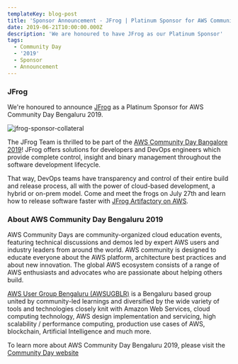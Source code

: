 ```yaml
---
templateKey: blog-post
title: 'Sponsor Announcement - JFrog | Platinum Sponsor for AWS Community Day 2019'
date: 2019-06-21T10:00:00.000Z
description: 'We are honoured to have JFrog as our Platinum Sponsor'
tags:
  - Community Day
  - '2019'
  - Sponsor
  - Announcement
---
```


### JFrog 

We're honoured to announce [JFrog](https://jfrog.com/) as a Platinum Sponsor for AWS Community Day Bengaluru 2019.

![jfrog-sponsor-collateral](/img/communityday2019/jfrog.png)

The JFrog Team is thrilled to be part of the [AWS Community Day Bangalore 2019](https://communityday.awsugblr.in)! JFrog offers solutions for developers and DevOps engineers which provide complete control, insight and binary management throughout the software development lifecycle.

That way, DevOps teams have transparency and control of their entire build and release process, all with the power of cloud-based development, a hybrid or on-prem model. Come and meet the frogs on July 27th and learn how to release software faster with [JFrog Artifactory on AWS](https://jfrog.com/partner/amazon/).

### About AWS Community Day Bengaluru 2019

AWS Community Days are community-organized cloud education events, featuring technical discussions and demos led by expert AWS users and industry leaders from around the world. AWS community is designed to educate everyone about the AWS platform, architecture best practices and about new innovation. The global AWS ecosystem consists of a range of AWS enthusiasts and advocates who are passionate about helping others build.

[AWS User Group Bengaluru (AWSUGBLR)](https://awsugblr.in) is a Bengaluru based group united by community-led learnings and diversified by the wide variety of tools and technologies closely knit with Amazon Web Services, cloud computing technology, AWS design implementation and servicing, high scalability / performance computing, production use cases of AWS, blockchain, Artificial Intelligence and much more. 

To learn more about AWS Community Day Bengaluru 2019, please visit the [Community Day website](https://communityday.awsugblr.in)
